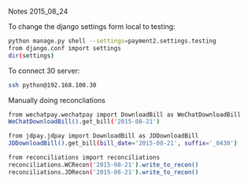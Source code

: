 Notes 2015_08_24

To change the django settings form local to testing:
```bash
python manage.py shell --settings=payment2.settings.testing
from django.conf import settings
dir(settings)
```

To connect 30 server:
```bash
ssh python@192.168.100.30
```

Manually doing reconcliations
```bash
from wechatpay.wechatpay import DownloadBill as WeChatDownloadBill
WeChatDownloadBill().get_bill('2015-08-21')

from jdpay.jdpay import DownloadBill as JDDownloadBill
JDDownloadBill().get_bill(bill_date='2015-08-21', suffix='_0430')

from reconciliations import reconciliations
reconciliations.WCRecon('2015-08-21').write_to_recon()
reconciliations.JDRecon('2015-08-21').write_to_recon()
```